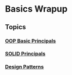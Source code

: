 # Basics Wrapup

<!-- math example $$ 
F(x) = \int_{\infty}^{-\infty} \xi
$$ -->

## Topics

### [OOP Basic Principals](/WrapUP-Basics/OOP/)

### [SOLID Principals](/WrapUP-Basics/SOLID/)

### [Design Patterns](design-patterns)
